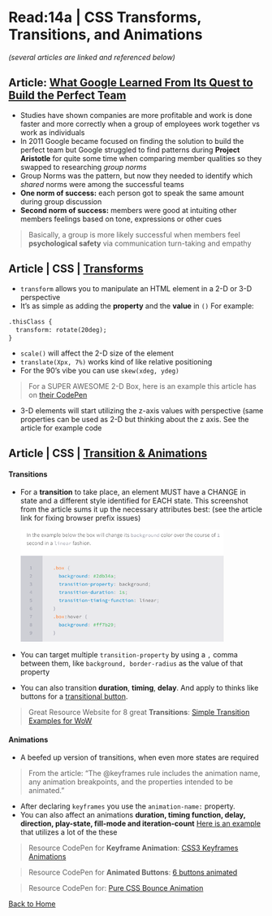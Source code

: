 # Read:14a \| CSS Transforms, Transitions, and Animations
*(several articles are linked and referenced below)*

## Article: [What Google Learned From Its Quest to Build the Perfect Team](https://www.nytimes.com/2016/02/28/magazine/what-google-learned-from-its-quest-to-build-the-perfect-team.html)

- Studies have shown companies are more profitable and work is done faster and more correctly when a group of employees work together vs work as individuals
- In 2011 Google became focused on finding the solution to build the perfect team but Google struggled to find patterns during **Project Aristotle** for quite some time when comparing member qualities so they swapped to researching *group norms*
- Group Norms was the pattern, but now they needed to identify which *shared* norms were among the successful teams
- **One norm of success:** each person got to speak the same amount during group discussion
- **Second norm of success:** members were good at intuiting other members feelings based on tone, expressions or other cues

>Basically, a group is more likely successful when members feel **psychological safety** via communication turn-taking and empathy


## Article | CSS | [Transforms](https://learn.shayhowe.com/advanced-html-css/css-transforms/)
- `transform` allows you to manipulate an HTML element in a 2-D or 3-D perspective
- It’s as simple as adding the **property** and the **value** in `()` For example: 
```
.thisClass {
  transform: rotate(20deg);
}
```
- `scale()` will affect the 2-D size of the element
- `translate(Xpx, 7%)`  works kind of like relative positioning
- For the 90’s vibe you can use `skew(xdeg, ydeg)`

>For a SUPER AWESOME 2-D Box, here is an example this article has on [their CodePen](https://codepen.io/shayhowe/embed/AklBJ?default-tab=result&height=288&slug-hash=AklBJ&theme-id=5990&user=shayhowe&name=cp_embed_7#result-box)

- 3-D elements will start utilizing the z-axis values with perspective (same properties can be used as 2-D but thinking about the z axis. See the article for example code


## Article | CSS | [Transition & Animations](https://learn.shayhowe.com/advanced-html-css/transitions-animations/)

#### Transitions
- For a **transition** to take place, an element MUST have a CHANGE in state and a different style identified for EACH state. This screenshot from the article sums it up the necessary attributes best: (see the article link for fixing browser prefix issues)

  <img src='images/transitionBasics.png' width='400px'>

- You can target multiple `transition-property` by using a `,` comma between them, like `background, border-radius` as the value of that property
- You can also transition **duration**, **timing**, **delay**. And apply to thinks like buttons for a [transitional button](https://codepen.io/shayhowe/embed/Bocnt?default-tab=result&height=138&slug-hash=Bocnt&theme-id=5990&user=shayhowe&name=cp_embed_7#html-box).

>Great Resource Website for 8 great **Transitions**: [Simple Transition Examples for WoW](http://www.webdesignerdepot.com/2014/05/8-simple-css3-transitions-that-will-wow-your-users/)

#### Animations
- A beefed up version of transitions, when even more states are required
>From the article: “The @keyframes rule includes the animation name, any animation breakpoints, and the properties intended to be animated.”
- After declaring `keyframes` you use the `animation-name:` property. 
- You can also affect an animations **duration, timing function, delay, direction, play-state, fill-mode and iteration-count**
[Here is an example](https://codepen.io/shayhowe/embed/ogJjm?default-tab=result&height=234&slug-hash=ogJjm&theme-id=5990&user=shayhowe&name=cp_embed_13#html-box) that utilizes a lot of the these

>Resource CodePen for **Keyframe Animation**: [CSS3 Keyframes Animations](https://codepen.io/akshaychauhan/pen/oAfae)

>Resource CodePen for **Animated Buttons**: [6 buttons animated](https://codepen.io/retyui/pen/ByoaXV)

>Resource CodePen for: [Pure CSS Bounce Animation](https://codepen.io/dp_lewis/pen/gCfBv)

[Back to Home](README.md)